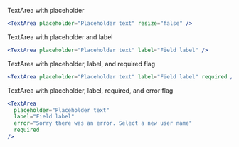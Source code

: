 TextArea with placeholder

```jsx
<TextArea placeholder="Placeholder text" resize="false" />
```

TextArea with placeholder and label

```jsx
<TextArea placeholder="Placeholder text" label="Field label" />
```

TextArea with placeholder, label, and required flag

```jsx
<TextArea placeholder="Placeholder text" label="Field label" required />
```

TextArea with placeholder, label, required, and error flag

```jsx
<TextArea
  placeholder="Placeholder text"
  label="Field label"
  error="Sorry there was an error. Select a new user name"
  required
/>
```
